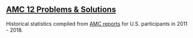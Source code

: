 ## [AMC 12 Problems & Solutions](https://artofproblemsolving.com/wiki/index.php?title=AMC_12_Problems_and_Solutions)

Historical statistics compiled from [AMC reports](http://amc-reg.maa.org/reports/generalreports.aspx) for U.S. participants in 2011 - 2018.
